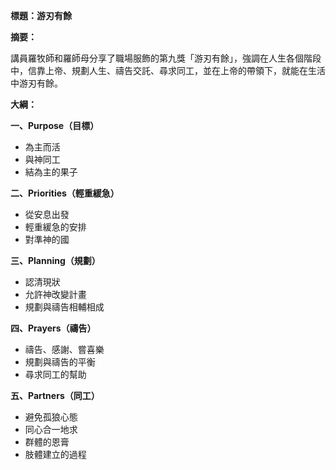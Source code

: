 **標題：游刃有餘**

**摘要：**

講員羅牧師和羅師母分享了職場服飾的第九獎「游刃有餘」，強調在人生各個階段中，信靠上帝、規劃人生、禱告交託、尋求同工，並在上帝的帶領下，就能在生活中游刃有餘。

**大綱：**

**一、Purpose（目標）**
* 為主而活
* 與神同工
* 結為主的果子

**二、Priorities（輕重緩急）**
* 從安息出發
* 輕重緩急的安排
* 對準神的國

**三、Planning（規劃）**
* 認清現狀
* 允許神改變計畫
* 規劃與禱告相輔相成

**四、Prayers（禱告）**
* 禱告、感謝、嘗喜樂
* 規劃與禱告的平衡
* 尋求同工的幫助

**五、Partners（同工）**
* 避免孤狼心態
* 同心合一地求
* 群體的恩膏
* 肢體建立的過程